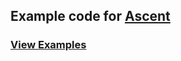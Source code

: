 ## Example code for [Ascent](https://github.com/AnyarInc/ascent)

### [View Examples](http://anyarinc.github.io/ascent/examples.html)